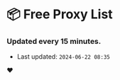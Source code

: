 # :package: Free Proxy List
### Updated every 15 minutes.

- Last updated: `2024-06-22 08:35`

:heart:
